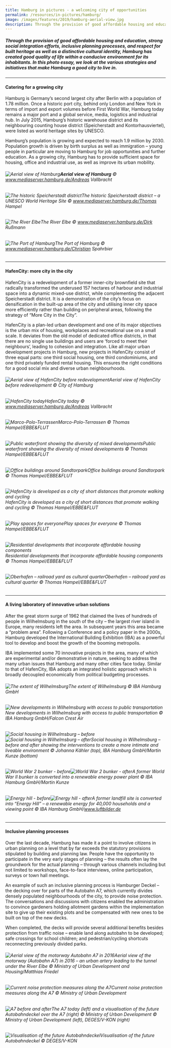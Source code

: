 ```yaml
---
title: Hamburg in pictures - a welcoming city of opportunities
permalink: /resources/in-pictures/hamburg/
image: /images/features/2019/hamburg-aerial-view.jpg
description: Through the provision of good affordable housing and education, strong social integration efforts, inclusive planning processes, and respect for built heritage as well as a distinctive cultural identity, Hamburg has created good quality of life within a conducive environment for its inhabitants. In this photo essay, we look at the various strategies and initiatives that make Hamburg a good city to live in.
---
```


##### Through the provision of good affordable housing and education, strong social integration efforts, inclusive planning processes, and respect for built heritage as well as a distinctive cultural identity, Hamburg has created good quality of life within a conducive environment for its inhabitants. In this photo essay, we look at the various strategies and initiatives that make Hamburg a good city to live in.

---

#### **Catering for a growing city** 

Hamburg is Germany’s second largest city after Berlin with a population of 1.78 million. Once a historic port city, behind only London and New York in terms of import and export volumes before First World War, Hamburg today remains a major port and a global service, media, logistics and industrial hub. In July 2015, Hamburg’s historic warehouse district and its neighbouring counting house district (Speicherstadt and Kontorhausviertel), were listed as world heritage sites by UNESCO. 

Hamburg’s population is growing and expected to reach 1.9 million by 2030. Population growth is driven by birth surplus as well as immigration – young people in particular are moving to Hamburg for job opportunities and further education. As a growing city, Hamburg has to provide sufficient space for housing, office and industrial use, as well as improve its urban mobility. 

###### ![Aerial view of Hamburg](/images/features/2019/hamburg-aerial-view.jpg/)**Aerial view of Hamburg** © www.mediaserver.hamburg.de/Andreas Vallbracht

###### ![The historic Speicherstadt district](/images/features/2019/hamburg-speicherstadt.jpg/)*The historic Speicherstadt district – a UNESCO World Heritage Site © www.mediaserver.hamburg.de/Thomas Hampel*

###### ![The River Elbe](/images/features/2019/hamburg-river-elbe.jpg/)*The River Elbe © www.mediaserver.hamburg.de/Dirk Rußmann*

###### ![The Port of Hamburg](/images/features/2019/hamburg-port.jpg/)*The Port of Hamburg © www.mediaserver.hamburg.de/Christian Spahrbier*

---

#### **HafenCity: more city in the city** 

HafenCity is a redevelopment of a former inner-city brownfield site that radically transformed the underused 157 hectares of harbour and industrial space into a dynamic mixed-use district, while complementing the adjacent Speicherstadt district. It is a demonstration of the city’s focus on densification in the built-up area of the city and utilising inner city space more efficiently rather than building on peripheral areas, following the strategy of “More City in the City”. 

HafenCity is a plan-led urban development and one of its major objectives is the urban mix of housing, workplaces and recreational use on a small scale. It deviates from the old model of dedicated office districts, in that there are no single use buildings and users are ‘forced to meet their neighbours’, leading to cohesion and integration. Like all major urban development projects in Hamburg, new projects in HafenCity consist of three equal parts: one third social housing, one third condominiums, and one third privately funded rental housing. This ensures the right conditions for a good social mix and diverse urban neighbourhoods. 

###### ![Aerial view of HafenCity before redevelopment](/images/features/2019/hafencity-before.jpg/)*Aerial view of HafenCity before redevelopment © City of Hamburg*

###### ![HafenCity today](/images/features/2019/hafencity-today.jpg/)*HafenCity today © www.mediaserver.hamburg.de/Andreas Vallbracht*

###### ![Marco-Polo-Terrassen](/images/features/2019/marco-polo-terrassen.jpg/)*Marco-Polo-Terrassen © Thomas Hampel/EBBE&FLUT*

###### ![Public waterfront showing the diversity of mixed developments](/images/features/2019/hafencity-waterfront.jpg/)*Public waterfront showing the diversity of mixed developments © Thomas Hampel/EBBE&FLUT*

###### ![Office buildings around Sandtorpark](/images/features/2019/hafencity-sandtorpark.jpg/)*Office buildings around Sandtorpark © Thomas Hampel/EBBE&FLUT*

###### ![HafenCity is developed as a city of short distances that promote walking and cycling](/images/features/2019/hafencity-short-distances.jpg/)*HafenCity is developed as a city of short distances that promote walking and cycling © Thomas Hampel/EBBE&FLUT*

###### ![Play spaces for everyone](/images/features/2019/hafencity-play-spaces.jpg/)*Play spaces for everyone © Thomas Hampel/EBBE&FLUT*

###### ![Residential developments that incorporate affordable housing components](/images/features/2019/hafencity-residential.jpg/)*Residential developments that incorporate affordable housing components © Thomas Hampel/EBBE&FLUT*

###### ![Oberhafen – railroad yard as cultural quarter](/images/features/2019/hafencity-oberhafen.jpg/)*Oberhafen – railroad yard as cultural quarter © Thomas Hampel/EBBE&FLUT*

---

#### **A living laboratory of innovative urban solutions** 

After the great storm surge of 1962 that claimed the lives of hundreds of people in Wilhelmsburg in the south of the city – the largest river island in Europe, many residents left the area. In subsequent years this area became a “problem area”. Following a Conference and a policy paper in the 2000s, Hamburg developed the International Building Exhibition (IBA) as a powerful tool to develop and boost the growth of the booming metropolis. 

IBA implemented some 70 innovative projects in the area, many of which are experimental and/or demonstrative in nature, seeking to address the many urban issues that Hamburg and many other cities face today. Similar to that of HafenCity, IBA adopts an integrated holistic approach which is broadly decoupled economically from political budgeting processes. 

###### ![The extent of Wilhelmsburg](/images/features/2019/wilhelmsburg.jpg/)*The extent of Wilhelmsburg © IBA Hamburg GmbH*

###### ![New developments in Wilhelmsburg with access to public transportation](/images/features/2019/wilhelmsburg-new-developments.jpg/)*New developments in Wilhelmsburg with access to public transportation © IBA Hamburg GmbH/Falcon Crest Air*

###### ![Social housing in Wilhelmsburg – before](/images/features/2019/wilhelmsburg-housing-before.jpg/)![Social housing in Wilhelmsburg – after](/images/features/2019/wilhelmsburg-housing-after.jpg/)*Social housing in Wilhelmsburg – before and after showing the interventions to create a more intimate and liveable environment © Johanna Kähler (top), IBA Hamburg GmbH/Martin Kunze (bottom)*

###### ![World War 2 bunker - before](/images/features/2019/wilhelmsburg-bunker-before.jpg/)![World War 2 bunker - after](/images/features/2019/wilhelmsburg-bunker-after.jpg/)*A former World War II bunker is converted into a renewable energy power plant © IBA Hamburg GmbH/Martin Kunze*

###### ![Energy hill - before](/images/features/2019/wilhelmsburg-energyhill-before.jpg/)![Energy hill - after](/images/features/2019/wilhelmsburg-energyhill-after.jpg/)*A former landfill site is converted into “Energy Hill” – a renewable energy for 40,000 households and a viewing point © IBA Hamburg GmbH/www.luftbilder.de*

---

#### **Inclusive planning processes**

Over the last decade, Hamburg has made it a point to involve citizens in urban planning on a level that by far exceeds the statutory provisions stipulated by building and planning law. People have the opportunity to participate in the very early stages of planning – the results often lay the groundwork for the actual planning – through various channels including but not limited to workshops, face-to-face interviews, online participation, surveys or town hall meetings. 

An example of such an inclusive planning process is Hamburger Deckel – the decking over for parts of the Autobahn A7, which currently divides densely populated neighbourhoods of the city, to provide noise protection. The conversations and discussions with citizens enabled the administration to convince gardeners holding allotment gardens within the implementation site to give up their existing plots and be compensated with new ones to be built on top of the new decks. 

When completed, the decks will provide several additional benefits besides protection from traffic noise – enable land along autobahn to be developed; safe crossings for school children; and pedestrian/cycling shortcuts reconnecting previously divided parks.

###### ![Aerial view of the motorway Autobahn A7 in 2016](/images/features/2019/hamburg-a7.jpg/)*Aerial view of the motorway (Autobahn A7) in 2016 – an urban artery leading to the tunnel under the River Elbe © Ministry of Urban Development and Housing/Matthias Friedel*

###### ![Current noise protection measures along the A7](/images/features/2019/hamburg-a7-noise-barriers.jpg/)*Current noise protection measures along the A7 © Ministry of Urban Development*

###### ![A7 before and after](/images/features/2019/hamburg-a7-before-after.jpg/)*The A7 today (left) and a visualisation of the future Autobahndeckel over the A7 (right) © Ministry of Urban Development © Ministry of Urban Development (left), DEGES/V-KON (right)*

###### ![Visualisation of the future Autobahndeckel](/images/features/2019/hamburg-autobahndeckel.jpg/)*Visualisation of the future Autobahndeckel © DEGES/V-KON*

